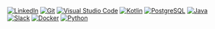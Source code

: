 [![LinkedIn](https://warehouse-camo.ingress.cmh1.psfhosted.org/5e684aa6413250a7417520a2c5e1ef17f77bc0f8/68747470733a2f2f696d672e736869656c64732e696f2f62616467652f4c696e6b6564496e2d3030373742353f7374796c653d666f722d7468652d6261646765266c6f676f3d6c696e6b6564696e266c6f676f436f6c6f723d7768697465267374796c653d666c61742d737175617265)](https://co.linkedin.com/in/rodquispe)
[![Git](https://img.shields.io/badge/Git-F05032?style=flat-square&logo=Git&logoColor=white)](https://co.linkedin.com/in/rodquispe)
[![Visual Studio Code](https://img.shields.io/badge/Visual_Studio_Code-007ACC?style=flat-square&logo=Visual-Studio-Code&logoColor=white)](https://co.linkedin.com/in/rodquispe)
[![Kotlin](https://img.shields.io/badge/-kotlin-006a71?style=flat-square&logo=kotlin)](https://co.linkedin.com/in/rodquispe)
[![PostgreSQL](https://img.shields.io/badge/-PostgreSQL-336791?style=flat-square&logo=postgresql)](https://co.linkedin.com/in/rodquispe)
[![Java](https://img.shields.io/badge/-java-E34A86?style=flat-square&logo=java)](https://co.linkedin.com/in/rodquispe)
[![Slack](https://img.shields.io/badge/Slack-red?style=flat-square&logo=slack)](https://co.linkedin.com/in/rodquispe)
[![Docker](https://img.shields.io/badge/Docker-black?style=flat-square&logo=docker)](https://co.linkedin.com/in/rodquispe)
[![Python](https://img.shields.io/badge/Python-3776AB?style=flat-square&logo=Python&logoColor=white)](https://co.linkedin.com/in/rodquispe)
